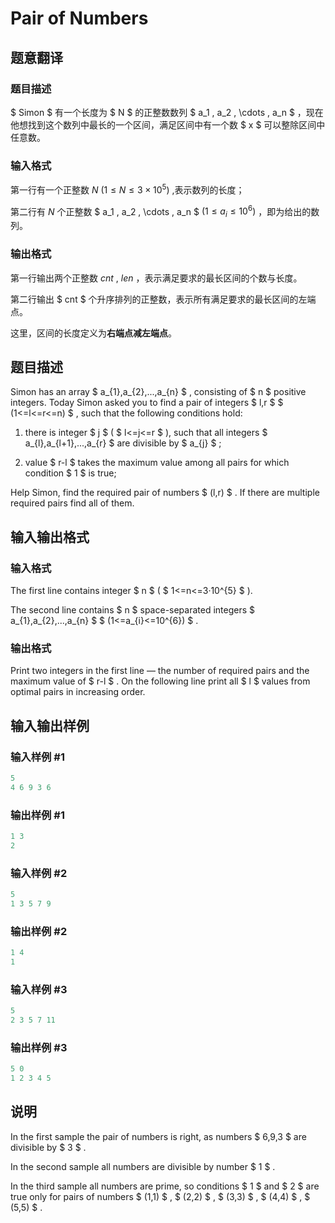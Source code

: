 # Pair of Numbers

## 题意翻译

### 题目描述

$ Simon $ 有一个长度为 $ N $ 的正整数数列 $ a_1 , a_2 , \cdots , a_n $ ，现在他想找到这个数列中最长的一个区间，满足区间中有一个数 $ x $ 可以整除区间中任意数。

### 输入格式

第一行有一个正整数 $N$ $(1 \leq N \leq 3 \times 10^5)$ ,表示数列的长度；

第二行有 $N$ 个正整数 $ a_1 , a_2 , \cdots , a_n $ $(1 \leq a_i \leq 10^6)$ ，即为给出的数列。

### 输出格式

第一行输出两个正整数 $cnt~,~len$ ，表示满足要求的最长区间的个数与长度。

第二行输出 $ cnt $ 个升序排列的正整数，表示所有满足要求的最长区间的左端点。

这里，区间的长度定义为**右端点减左端点**。

## 题目描述

Simon has an array $ a_{1},a_{2},...,a_{n} $ , consisting of $ n $ positive integers. Today Simon asked you to find a pair of integers $ l,r $ $ (1<=l<=r<=n) $ , such that the following conditions hold:

1. there is integer $ j $ ( $ l<=j<=r $ ), such that all integers $ a_{l},a_{l+1},...,a_{r} $ are divisible by $ a_{j} $ ;

2. value $ r-l $ takes the maximum value among all pairs for which condition $ 1 $ is true;

Help Simon, find the required pair of numbers $ (l,r) $ . If there are multiple required pairs find all of them.

## 输入输出格式

### 输入格式

The first line contains integer $ n $ ( $ 1<=n<=3·10^{5} $ ).

The second line contains $ n $ space-separated integers $ a_{1},a_{2},...,a_{n} $ $ (1<=a_{i}<=10^{6}) $ .

### 输出格式

Print two integers in the first line — the number of required pairs and the maximum value of $ r-l $ . On the following line print all $ l $ values from optimal pairs in increasing order.

## 输入输出样例

### 输入样例 #1

```cpp
5
4 6 9 3 6

```
### 输出样例 #1

```cpp
1 3
2 

```
### 输入样例 #2

```cpp
5
1 3 5 7 9

```
### 输出样例 #2

```cpp
1 4
1 

```
### 输入样例 #3

```cpp
5
2 3 5 7 11

```
### 输出样例 #3

```cpp
5 0
1 2 3 4 5 

```
## 说明

In the first sample the pair of numbers is right, as numbers $ 6,9,3 $ are divisible by $ 3 $ .

In the second sample all numbers are divisible by number $ 1 $ .

In the third sample all numbers are prime, so conditions $ 1 $ and $ 2 $ are true only for pairs of numbers $ (1,1) $ , $ (2,2) $ , $ (3,3) $ , $ (4,4) $ , $ (5,5) $ .

